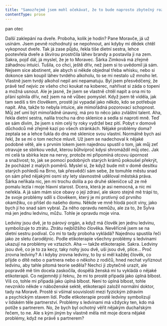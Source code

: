 ```yaml
---
title: "Samozřejmě jsem mohl očekávat, že to bude naprosto zbytečný rozhovor\\. Nového není nic a\_všichni se mají normálně\\. To je standardizovaná odpověď mého syna na cokoli\\. Nedělo se nic nového, ani když ho vyhazovali z\_další školy nebo zaměstnání\\. Měl se normálně, i\_když na něj podávali žaloby kvůli jeho půjčovně\\. Takže teď se nic nového neděje, jen bude trochu víc vařit, a\_Sylva se má taky normálně\\. Tak teď mi nezbývá než doufat, že moje dcera neumírá na akutní selhání ledviny a\_že si Michal v\_přízemí našeho domu neotevřel hostinec, aby se mohl trochu víc a\_trochu na úrovni věnovat vaření\\."
contentType: prose
---
```


<section>

pan otec

Další zaklepání na dveře. Proboha, kolik je hodin? Pane Moravče, já už usínám. Jsem pevně rozhodnutý se nepohnout, ani kdyby mi dědek chtěl vykopnout dveře. Tak já zase půjdu, řekla tiše dietní sestra, lehce pootevřela dveře a škvírou prostrčila láhev brandy a postavila ji na zem. Sakra, pojď dál, já myslel, že je to Moravec. Šárka Zimková má zřejmě záhadnou intuici. Tušila, co chci, ještě dřív, než jsem si to uvědomil já sám. Nejsem sice abstinent, ale abych si někde objednal třeba whisku, nebo si dokonce sám koupil láhev tvrdého alkoholu, to se mi nestalo už mnoho let. Vlastně jsem tvrdý alkohol nepil ani nepamatuju. Byl jsem přesvědčený, že právě teď nejvíc ze všeho chci koukat na koberec, nahřívat si záda o topení a možná usnout. Ale je jasné, že jsem se vlastně chtěl napít a ona mi to přání splnila dřív, než jsem na ně vůbec pomyslel. Když jsem tě viděla, jak tam sedíš s tím člověkem, prostě jsi vypadal jako někdo, kdo se potřebuje napít. Aha, takže to nebyla intuice, ale mimořádná pozorovací schopnost. Můj zeť umí být mimořádně únavný, má pro to něco jako zvláštní talent. Aha, řekla dietní sestra, nalila trochu na dno sklenice a sedla si naproti mně. Teď se sám divím, že jsem s ním celý ty roky vydržel bez pití. Pobyt v domově důchodců mě zřejmě kazí po všech stránkách. Nějaké problémy doma? zeptala se a lehce ťukla do dna mé sklenice svou vlastní. Normálně bych asi řekl, že se mi o tom nechce mluvit. Už jsem se nadechoval k nějaké podobné větě, ale s prvním lokem jsem najednou spustil o tom, jak můj zeť otravuje se sbírkou vedut, kterou bůhvíproč kdysi shromáždil můj otec. Jak mi celá ta sbírka leze na nervy, protože mi připomíná otcovu úpornost a snaživost; to, jak se pomocí podobných starých krámů pokoušel překrýt, že pocházel z malých poměrů. Myslel si, že když bude mít v domě desítku starých pohledů na Brno, tak přesvědčí sám sebe, že tomuhle městu snad on sám před nějakými osmi sty lety slavnostně uděloval městská práva. Šárka neříkala nic, jen mi trochu dolila a po druhé skleničce už ze mě pomalu lezla i moje hlavní starost. Dcera, která je asi nemocná, a nic mi neřekla. A já sám mám sice obavy o její zdraví, ale skoro stejně mě trápí to, že svoje problémy sdílí s člověkem, který je mi protivný od prvního okamžiku, co přišel do našeho domu. Někde ve mně hlodá pocit viny, jako bych jí ho snad sám vybral. Za něho opravdu nemůžu, ale za to, že Sylva má jen jednu ledvinu, můžu. Tohle je opravdu moje vina.

Ledviny jsou dvě, je to párový orgán, a když má člověk jen jednu ledvinu, symbolizuje to ztrátu. Ztrátu nejbližšího člověka. Nevěřícně jsem se na dietní sestru podíval. Co mi to tady proboha vykládá? Najednou spustila řeči jako ze sletu čarodějnic. Podle etikoterapie všechny problémy s ledvinami ukazují na problémy ve vztazích. Aha — takže etikoterapie. Sakra. Ledviny jsou dvě, co je to za kecy, taky nohy jsou dvě, uši jsou dvě, plíce… Proč zrovna ledviny? A i kdyby zrovna ledviny, to by si měl každej člověk, co přijde o dítě nebo o partnera nebo o někoho z rodičů, hned nechat vyříznout ledvinu, aby tahle pitomá teorie seděla? Nechci ji zbytečně urazit, ale popravdě mě tím docela zaskočila, dospělá ženská mi tu vykládá o nějaké etikoterapii. Co nejjemněji jí řeknu, že mi to prostě připadá jako úplná blbost. Víš co, tohle mi připadá jako úplná blbost. Není to úplná blbost, tohle nevzniklo někde v náboženské sektě, etikoterapii založil normální doktor, tady na Moravě. Prostě si všímal souvislostí mezi fyzickým zdravím a psychickým stavem lidí. Podle etikoterapie prostě ledviny symbolizují v lidském těle partnerství. Problémy s ledvinami má vždycky ten, kdo má potíže s partnerem. No, že bych byl ochotný věřit nějakým duchařským řečem, to ne. Ale s kým jiným by vlastně měla mít moje dcera nějaké problémy, když ne právě s partnerem?

</section>
